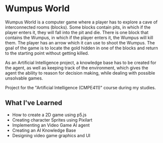 # Wumpus World
Wumpus World is a computer game where a player has to explore a cave of interconnected rooms (blocks). Some blocks contain pits, in which if the player enters it, they will fall into the pit and die. There is one block that contains the Wumpus, in which if the player enters it, the Wumpus will kill them. The player has an arrow which it can use to shoot the Wumpus. The goal of the game is to locate the gold hidden in one of the blocks and return to the starting point without getting killed. 

As an Artificial Intelligence project, a knowledge base has to be created for the agent, as well as keeping track of the environment, which gives the agent the ability to reason for decision making, while dealing with possible unsolvable games.

Project for the "Artificial Intelligence (CMPE411)" course during my studies.

## What I've Learned
- How to create a 2D game using p5.js
- Creating character Sprites using Pixilart
- Implementing an Video Game AI agent
- Creating an AI Knowledge Base
- Designing video game graphics and UI
